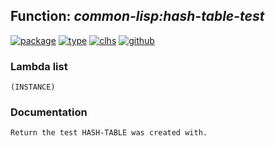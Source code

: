 ## Function: ***common-lisp:hash-table-test***
[![package](https://img.shields.io/badge/Package-COMMON--LISP-5f9ea0.svg?style=social&colorA=999999)](../) [![type](https://img.shields.io/badge/Type-Function-5f9ea0.svg?style=social&colorA=999999)](../#function) [![clhs](https://img.shields.io/badge/CLHS-HASH--TABLE--TEST-5f9ea0.svg?style=social&colorA=999999)](http://www.lispworks.com/documentation/HyperSpec/Body/f_hash_5.htm) [![github](https://img.shields.io/badge/GitHub-View_the_source-5f9ea0.svg?style=social&colorA=999999&logo=github)](https://github.com/sbcl/sbcl/blob/master/src/code/hash-table.lisp/) 
### Lambda list
```
(INSTANCE)
```
### Documentation
```
Return the test HASH-TABLE was created with.
```
